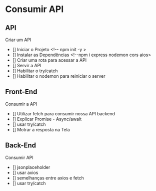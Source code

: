 # Consumir API

## API

Criar um API 

- [] Iniciar o Projeto <!-- npm init -y >
- [] Instalar as Dependências <!--npm i express nodemon cors aios>
- [] Criar uma rota para acessar a API
- [] Servir a API
- [] Habilitar o try/catch
- [] Habilitar o nodemon para reiniciar o server

## Front-End

Consumir a API

- [] Utilizar fetch para consumir nossa API backend
- [] Explicar Promise - Async/awalt
- [] usar try/catch
- [] Motrar a resposta na Tela

## Back-End

Consumir API

- [] jsonplaceholder
- [] usar axios
- [] semelhanças entre axios e fetch
- [] usar try/catch